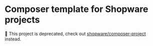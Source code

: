 # Composer template for Shopware projects

🚨 This project is deprecated, check out [shopware/composer-project](https://github.com/shopware/composer-project) instead.
